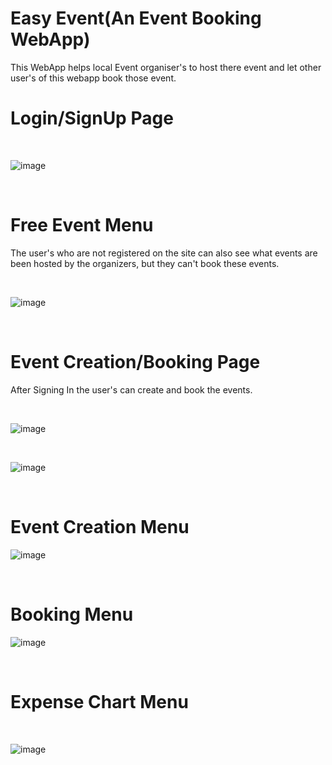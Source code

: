 # Easy Event(An Event Booking WebApp)
This WebApp helps local Event organiser's to host there event and let other user's of this webapp book those event.

<h1><b>Login/SignUp Page</b></h1>

<br>

![image](https://github.com/starkrogers07/Event_Booking_Website/assets/77605883/9ef32798-4dfe-40e8-841a-31e6392dee90)

<br>

<h1><b>Free Event Menu</b></h1>
<p>The user's who are not registered on the site can also see what events are been hosted by the organizers, but they can't book these events.</p>

<br>

![image](https://github.com/starkrogers07/Event_Booking_Website/assets/77605883/9e4e5a6a-7c16-4cd5-bee4-c35834bd431a)


<br>

<h1><b>Event Creation/Booking Page</b></h1>
<p>After Signing In the user's can create and book the events.</p>

<br>

![image](https://github.com/starkrogers07/Event_Booking_Website/assets/77605883/77728cab-f5e7-4626-acb1-375f7d4a7666)

<br>

![image](https://github.com/starkrogers07/Event_Booking_Website/assets/77605883/08d84ebe-b1bb-488c-adf6-179d19f1ed08)

<br>

<h1><b>Event Creation Menu</b></h1>

![image](https://github.com/starkrogers07/Event_Booking_Website/assets/77605883/f9c3830f-2d41-491f-a5af-f0afe3e56ad7)

<br>

<h1><b>Booking Menu</b></h1>

![image](https://github.com/starkrogers07/Event_Booking_Website/assets/77605883/aac94f31-d5b1-4ef9-b5df-52c5fe080b59)

<br>

<h1><b>Expense Chart Menu</b></h1>

<br>

![image](https://github.com/starkrogers07/Event_Booking_Website/assets/77605883/e97eb93a-ae8e-44be-a480-ba526c980ad5)

